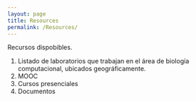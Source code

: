 ```yaml
---
layout: page
title: Resources
permalink: /Resources/
---
```



Recursos dispobibles.

1. Listado de laboratorios que trabajan en el área de biología computacional, ubicados geográficamente.
2. MOOC 
3. Cursos presenciales
4. Documentos

